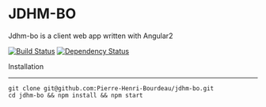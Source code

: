 JDHM-BO
========

Jdhm-bo is a client web app written with Angular2

[![Build Status](https://travis-ci.org/Pierre-Henri-Bourdeau/jdhm-api.svg?branch=master)](https://travis-ci.org/Pierre-Henri-Bourdeau/jdhm-api)
[![Dependency Status](https://www.versioneye.com/user/projects/56ae02f37e03c700377e0056/badge.svg?style=flat)](https://www.versioneye.com/user/projects/56ae02f37e03c700377e0056)


Installation

--------------------

```
git clone git@github.com:Pierre-Henri-Bourdeau/jdhm-bo.git
cd jdhm-bo && npm install && npm start
```
